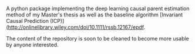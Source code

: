 A python package implementing the deep learning causal parent estimation method of my Master's thesis as well as the baseline algorithm [Invariant Causal Prediction (ICP)](http://onlinelibrary.wiley.com/doi/10.1111/rssb.12167/epdf.

The content of the repository is soon to be cleaned to become more usable by anyone interested.
